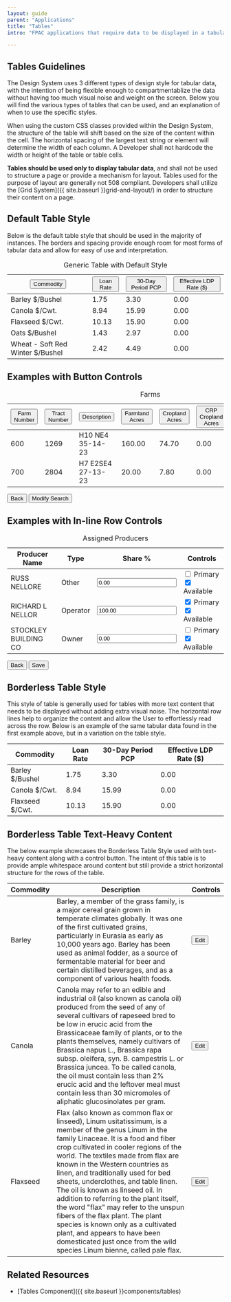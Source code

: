 ```yaml
---
layout: guide
parent: "Applications"
title: "Tables"
intro: "FPAC applications that require data to be displayed in a tabular format shall use the below guidelines to maintain consistency."

---
```


## Tables Guidelines

The Design System uses 3 different types of design style for tabular data, with the intention of being flexible enough to compartmentablize the data without having too much visual noise and weight on the screen. Below you will find the various types of tables that can be used, and an explanation of when to use the specific styles.

When using the custom CSS classes provided within the Design System, the structure of the table will shift based on the size of the content within the cell. The horizontal spacing of the largest text string or element will determine the width of each column. A Developer shall not hardcode the width or height of the table or table cells.

__Tables should be used only to display tabular data__, and shall not be used to structure a page or provide a mechanism for layout. Tables used for the purpose of layout are generally not 508 compliant. Developers shall utilize the [Grid System]({{ site.baseurl }}grid-and-layout/) in order to structure their content on a page.

## Default Table Style

Below is the default table style that should be used in the majority of instances. The borders and spacing provide enough room for most forms of tabular data and allow for easy of use and interpretation.

<table class="fsa-table">
  <caption>Generic Table with Default Style</caption>
  <thead>
    <tr>
      <th scope="col" aria-sort="descending"><button class="fsa-table__sort fsa-table__sort--descending" type="button">Commodity</button></th>
      <th scope="col" class="fsa-text-align--right"><button class="fsa-table__sort" type="button">Loan Rate</button></th>
      <th scope="col" class="fsa-text-align--right"><button class="fsa-table__sort" type="button">30-Day Period PCP</button></th>
      <th scope="col" class="fsa-text-align--right"><button class="fsa-table__sort" type="button">Effective LDP Rate ($)</button></th>
    </tr>
  </thead>
  <tbody>
    <tr>
      <td>Barley $/Bushel</td>
      <td class="fsa-text-align--right">1.75</td>
      <td class="fsa-text-align--right">3.30</td>
      <td class="fsa-text-align--right">0.00</td>
    </tr>
    <tr>
      <td>Canola $/Cwt.</td>
      <td class="fsa-text-align--right">8.94</td>
      <td class="fsa-text-align--right">15.99</td>
      <td class="fsa-text-align--right">0.00</td>
    </tr>
    <tr>
      <td>Flaxseed $/Cwt.</td>
      <td class="fsa-text-align--right">10.13</td>
      <td class="fsa-text-align--right">15.90</td>
      <td class="fsa-text-align--right">0.00</td>
    </tr>
    <tr>
      <td>Oats $/Bushel</td>
      <td class="fsa-text-align--right">1.43</td>
      <td class="fsa-text-align--right">2.97</td>
      <td class="fsa-text-align--right">0.00</td>
    </tr>
    <tr>
      <td>Wheat - Soft Red Winter $/Bushel</td>
      <td class="fsa-text-align--right">2.42</td>
      <td class="fsa-text-align--right">4.49</td>
      <td class="fsa-text-align--right">0.00</td>
    </tr>
  </tbody>
</table>

## Examples with Button Controls

<table class="fsa-table">
  <caption>Farms</caption>
  <thead>
    <tr>
      <th scope="col" aria-sort="descending"><button class="fsa-table__sort fsa-table__sort--descending" type="button">Farm Number</button></th>
      <th scope="col"><button class="fsa-table__sort" type="button">Tract Number</button></th>
      <th scope="col"><button class="fsa-table__sort" type="button">Description</button></th>
      <th scope="col"><button class="fsa-table__sort" type="button">Farmland Acres</button></th>
      <th scope="col"><button class="fsa-table__sort" type="button">Cropland Acres</button></th>
      <th scope="col"><button class="fsa-table__sort" type="button">CRP Cropland Acres</button></th>
      <th scope="col"><button class="fsa-table__sort" type="button">CRP MPL Acres</button></th>
      <th scope="col"><button class="fsa-table__sort" type="button">Controls</button></th>
    </tr>
  </thead>
  <tbody>
    <tr>
      <td>600</td>
      <td>1269</td>
      <td>H10 NE4 35-14-23</td>
      <td>160.00</td>
      <td>74.70</td>
      <td>0.00</td>
      <td>0.00</td>
      <td><button class="fsa-btn fsa-btn--primary" type="button">Save</button></td>
    </tr>
    <tr>
      <td>700</td>
      <td>2804</td>
      <td>H7 E2SE4 27-13-23</td>
      <td>20.00</td>
      <td>7.80</td>
      <td>0.00</td>
      <td>0.00</td>
      <td><button class="fsa-btn fsa-btn--primary" type="button">Save</button></td>
    </tr>
    </tbody>
</table>

<p>
  <button class="fsa-btn fsa-btn--secondary" type="button">Back</button>
  <button class="fsa-btn fsa-btn--secondary" type="button">Modify Search</button>
</p>

<!--

___


### Select Receipts for View
<div class="fsa-grid">
  <div class="fsa-grid__1/2"><strong>State:</strong> All states - 00</div>
  <div class="fsa-grid__1/2"><strong>Country:</strong> All counties - 00</div>
  <div class="fsa-grid__1/2"><strong>Commodity:</strong> Peanuts - All</div>
  <div class="fsa-grid__1/2"><strong>Crop Year:</strong> 2016</div>
  <div class="fsa-grid__1/2"><strong>Warehouse Code:</strong> 72150</div>
  <div class="fsa-grid__1/2"><strong>Filesequence Number:</strong> </div>
</div>

<div class="fsa-clearfix">
<div class="fsa-float--right">
    <button class="fsa-btn fsa-btn--secondary" type="button">FPAC View</button> <button class="fsa-btn fsa-btn--secondary" type="button">Provider View</button>
</div>
</div>

<table class="fsa-table">
  <thead>
    <tr>
      <th scope="col">Farm Number</th>
      <th scope="col">Tract Number</th>
      <th scope="col">Description</th>
      <th scope="col">Farmland Acres</th>
      <th scope="col">Cropland Acres</th>
      <th scope="col">CRP Cropland Acres</th>
      <th scope="col">CRP MPL Acres</th>
      <th scope="col">Controls</th>
    </tr>
  </thead>
  <tbody>
    <tr>
      <td>700</td>
      <td>1269</td>
      <td>H10 NE4 35-14-23</td>
      <td>160.00</td>
      <td>74.70</td>
      <td>0.00</td>
      <td>0.00</td>
      <td><button class="fsa-btn fsa-btn--primary" type="button">Save</button></td>
    </tr>
    <tr>
      <td>700</td>
      <td>2804</td>
      <td>H7 E2SE4 27-13-23</td>
      <td>20.00</td>
      <td>7.80</td>
      <td>0.00</td>
      <td>0.00</td>
      <td><button class="fsa-btn fsa-btn--primary" type="button">Save</button></td>
    </tr>
    </tbody>
</table>

<button class="fsa-btn fsa-btn--secondary" type="button">Back</button> <button class="fsa-btn fsa-btn--secondary" type="button">Modify Search</button>
-->

## Examples with In-line Row Controls

<table class="fsa-table">
  <caption>Assigned Producers</caption>
  <thead>
    <tr>
      <th scope="col">Producer Name</th>
      <th scope="col">Type</th>
      <th scope="col">Share %</th>
      <th scope="col">Controls</th>
    </tr>
  </thead>
  <tbody>
    <tr>
      <td>RUSS NELLORE</td>
      <td>Other</td>
      <td><input class="fsa-input fsa-input--block" type="number" name="1iuoytytesgdf" value="0.00" placeholder="Placeholder"></td>
      <td>
        <span>
          <input class="fsa-checkbox" id="1p" type="checkbox" name="lorem-9683783" value="lorem-9683783">
          <label for="lorem-9683783">Primary</label>
        </span>
        <span>
          <input class="fsa-checkbox" id="1r" type="checkbox" checked="checked" name="avl" value="1">
          <label for="lorem-9683783">Available</label>
        </span>
      </td>
    </tr>
    <tr>
      <td>RICHARD L NELLOR</td>
      <td>Operator</td>
      <td><input class="fsa-input fsa-input--block" type="number" name="1iuoytytesgdf" value="100.00" placeholder="Placeholder"></td>
      <td>
        <span>
          <input class="fsa-checkbox" id="1p" type="checkbox" checked="checked" name="lorem-9683783" value="lorem-9683783">
          <label for="lorem-9683783">Primary</label>
        </span>
        <span>
          <input class="fsa-checkbox" id="2r" type="checkbox" checked="checked" name="avl" value="1">
          <label for="lorem-9683783">Available</label>
        </span>
      </td>
    </tr>
    <tr>
      <td>STOCKLEY BUILDING CO</td>
      <td>Owner</td>
      <td><input class="fsa-input fsa-input--block" type="number" name="1iuoytytesgdf" value="0.00" placeholder="Placeholder"></td>
      <td>
        <span>
          <input class="fsa-checkbox" id="1p" type="checkbox" name="lorem-9683783" value="lorem-9683783">
          <label for="lorem-9683783">Primary</label>
        </span>
        <span>
          <input class="fsa-checkbox" id="3r" type="checkbox" checked="checked" name="avl" value="1">
          <label for="lorem-9683783">Available</label>
        </span>
      </td>
    </tr>
  </tbody>
</table>

<p>
  <button class="fsa-btn fsa-btn--secondary" type="button">Back</button> <button class="fsa-btn fsa-btn--primary" type="button">Save</button>
</p>


## Borderless Table Style

This style of table is generally used for tables with more text content that needs to be displayed without adding extra visual noise. The horizontal row lines help to organize the content and allow the User to effortlessly read across the row. Below is an example of the same tabular data found in the first example above, but in a variation on the table style.

<table class="fsa-table fsa-table--borderless">
  <thead>
    <tr>
      <th scope="col">Commodity</th>
      <th scope="col">Loan Rate</th>
      <th scope="col">30-Day Period PCP</th>
      <th scope="col">Effective LDP Rate ($)</th>
    </tr>
  </thead>
  <tbody>
    <tr>
      <td>Barley $/Bushel</td>
      <td>1.75</td>
      <td>3.30</td>
      <td>0.00</td>
    </tr>
    <tr>
      <td>Canola $/Cwt.</td>
      <td>8.94</td>
      <td>15.99</td>
      <td>0.00</td>
    </tr>
    <tr>
      <td>Flaxseed $/Cwt.</td>
      <td>10.13</td>
      <td>15.90</td>
      <td>0.00</td>
    </tr>
  </tbody>
</table>

## Borderless Table Text-Heavy Content

The below example showcases the Borderless Table Style used with text-heavy content along with a control button. The intent of this table is to provide ample whitespace around content but still provide a strict horizontal structure for the rows of the table.

<table class="fsa-table fsa-table--borderless">
  <thead>
    <tr>
      <th scope="col">Commodity</th>
      <th scope="col">Description</th>
      <th scope="col">Controls</th>
    </tr>
  </thead>
  <tbody>
    <tr>
      <td>Barley</td>
      <td>Barley, a member of the grass family, is a major cereal grain grown in temperate climates globally. It was one of the first cultivated grains, particularly in Eurasia as early as 10,000 years ago. Barley has been used as animal fodder, as a source of fermentable material for beer and certain distilled beverages, and as a component of various health foods.</td>
      <td><button class="fsa-btn fsa-btn--secondary" type="button">Edit</button></td>
    </tr>
    <tr>
      <td>Canola</td>
      <td>Canola may refer to an edible and industrial oil (also known as canola oil) produced from the seed of any of several cultivars of rapeseed bred to be low in erucic acid from the Brassicaceae family of plants, or to the plants themselves, namely cultivars of Brassica napus L., Brassica rapa subsp. oleifera, syn. B. campestris L. or Brassica juncea. To be called canola, the oil must contain less than 2% erucic acid and the leftover meal must contain less than 30 micromoles of aliphatic glucosinolates per gram.</td>
      <td><button class="fsa-btn fsa-btn--secondary" type="button">Edit</button></td>
    </tr>
    <tr>
      <td>Flaxseed</td>
      <td>Flax (also known as common flax or linseed), Linum usitatissimum, is a member of the genus Linum in the family Linaceae. It is a food and fiber crop cultivated in cooler regions of the world. The textiles made from flax are known in the Western countries as linen, and traditionally used for bed sheets, underclothes, and table linen. The oil is known as linseed oil. In addition to referring to the plant itself, the word "flax" may refer to the unspun fibers of the flax plant. The plant species is known only as a cultivated plant, and appears to have been domesticated just once from the wild species Linum bienne, called pale flax.</td>
      <td><button class="fsa-btn fsa-btn--secondary" type="button">Edit</button></td>
    </tr>
  </tbody>
</table>

## Related Resources

 * [Tables Component]({{ site.baseurl }}components/tables)
